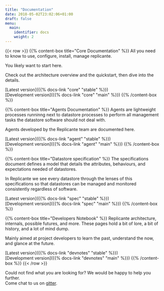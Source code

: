 ```yaml
---
title: "Documentation"
date: 2018-05-02T23:02:06+01:00
draft: false
menu:
  main:
    identifier: docs
    weight: 2
---
```


{{< row >}}
{{% content-box title="Core Documentation" %}}
All you need to know to use, configure, install, manage replicante.

You likely want to start here.

Check out the architecture overview and the quickstart, then dive into the details.

[Latest version]({{% docs-link "core" "stable" %}})  
[Development version]({{% docs-link "core" "main" %}})
{{% /content-box %}}


{{% content-box title="Agents Documentation" %}}
Agents are lightweight processes runninng next to datastore processes to perform
all management tasks the datastore software should not deal with.

Agents developed by the Replicante team are documented here.

[Latest version]({{% docs-link "agent" "stable" %}})  
[Development version]({{% docs-link "agent" "main" %}})
{{% /content-box %}}


{{% content-box title="Datastore specification" %}}
The specifications document defines a model that details the attributes,
behaviours, and expectations needed of datastores.

In Replicante we see every datastore through the lenses of this specifications
so that datastores can be managed and monitored consistently regardless of software.

[Latest version]({{% docs-link "spec" "stable" %}})  
[Development version]({{% docs-link "spec" "main" %}})
{{% /content-box %}}

{{% content-box title="Developers Notebook" %}}
Replicante architecture, internals, possible futures, and more.
These pages hold a bit of lore, a bit of history, and a lot of mind dump.

Mainly aimed at project developers to learn the past, understand the now, and glance at the future.

[Latest version]({{% docs-link "devnotes" "stable" %}})  
[Development version]({{% docs-link "devnotes" "main" %}})
{{% /content-box %}}
{{< /row >}}


<div class="alert alert-secondary text-center" role="alert">
  Could not find what you are looking for?
  We would be happy to help you further.
  <br />
  Come chat to us on <a href="https://gitter.im/replicante-io/community">gitter</a>.
</div>
